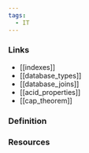 ```yaml
---
tags:
  - IT
---
```

### Links
- [[indexes]]
- [[database_types]]
- [[database_joins]]
- [[acid_properties]]
- [[cap_theorem]]

### Definition


### Resources
